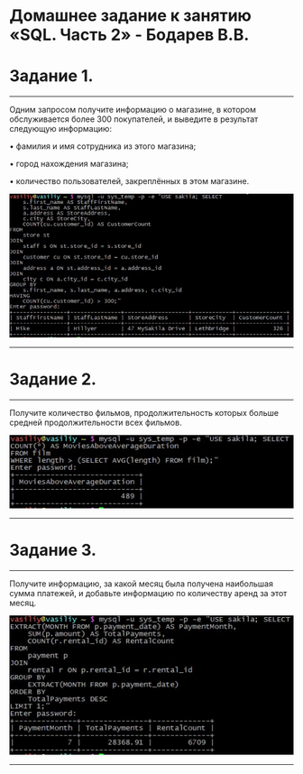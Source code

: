 # Домашнее задание к занятию «SQL. Часть 2» - Бодарев В.В.

# Задание 1.

---

Одним запросом получите информацию о магазине, в котором обслуживается более 300 покупателей, и выведите в результат следующую информацию:

•	фамилия и имя сотрудника из этого магазина;

•	город нахождения магазина;

•	количество пользователей, закреплённых в этом магазине.

![image alt](https://github.com/vasionxxx/devhw2/blob/main/CICD/6.1.jpg)

---

# Задание 2.

---

Получите количество фильмов, продолжительность которых больше средней продолжительности всех фильмов.

![image alt](https://github.com/vasionxxx/devhw2/blob/main/CICD/6.2.jpg)

---

# Задание 3.

---

Получите информацию, за какой месяц была получена наибольшая сумма платежей, и добавьте информацию по количеству аренд за этот месяц.

![image alt](https://github.com/vasionxxx/devhw2/blob/main/CICD/6.3.jpg)

---




